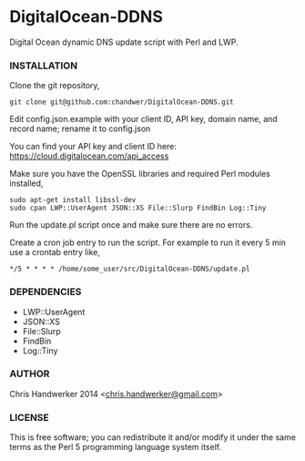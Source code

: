 DigitalOcean-DDNS
=================

Digital Ocean dynamic DNS update script with Perl and LWP.

### INSTALLATION

Clone the git repository,

	git clone git@github.com:chandwer/DigitalOcean-DDNS.git

Edit config.json.example with your client ID, API key, domain name, and record name; rename it to config.json

You can find your API key and client ID here: https://cloud.digitalocean.com/api_access

Make sure you have the OpenSSL libraries and required Perl modules installed,

	sudo apt-get install libssl-dev
	sudo cpan LWP::UserAgent JSON::XS File::Slurp FindBin Log::Tiny

Run the update.pl script once and make sure there are no errors.

Create a cron job entry to run the script. For example to run it every 5 min use a crontab entry like,

	*/5 * * * * /home/some_user/src/DigitalOcean-DDNS/update.pl

### DEPENDENCIES
* LWP::UserAgent
* JSON::XS
* File::Slurp
* FindBin
* Log::Tiny

### AUTHOR

Chris Handwerker 2014 <<chris.handwerker@gmail.com>>

### LICENSE

This is free software; you can redistribute it and/or modify it under
the same terms as the Perl 5 programming language system itself.
